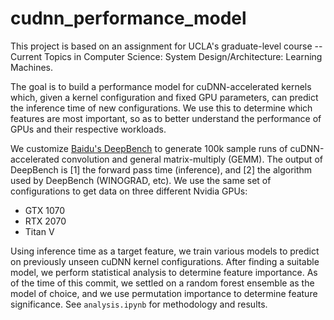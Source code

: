 # cudnn_performance_model

This project is based on an assignment for UCLA's graduate-level course -- Current Topics in Computer Science: System Design/Architecture: Learning Machines.

The goal is to build a performance model for cuDNN-accelerated kernels which, given a kernel configuration and fixed GPU parameters, can predict the inference time of new configurations. We use this to determine which features are most important, so as to better understand the performance of GPUs and their respective workloads.

We customize [Baidu's DeepBench](https://github.com/baidu-research/DeepBench) to generate 100k sample runs of cuDNN-accelerated convolution and general matrix-multiply (GEMM). The output of DeepBench is [1] the forward pass time (inference), and [2] the algorithm used by DeepBench (WINOGRAD, etc). We use the same set of configurations to get data on three different Nvidia GPUs:

- GTX 1070
- RTX 2070
- Titan V

Using inference time as a target feature, we train various models to predict on previously unseen cuDNN kernel configurations. After finding a suitable model, we perform statistical analysis to determine feature importance. As of the time of this commit, we settled on a random forest ensemble as the model of choice, and we use permutation importance to determine feature significance. See `analysis.ipynb` for methodology and results.
